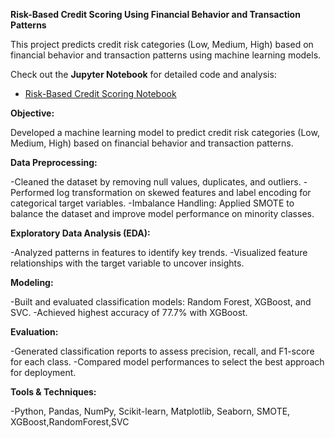 **Risk-Based Credit Scoring Using Financial Behavior and Transaction Patterns**

This project predicts credit risk categories (Low, Medium, High) based on financial behavior and transaction patterns using machine learning models. 
  
Check out the **Jupyter Notebook** for detailed code and analysis:
- [Risk-Based Credit Scoring Notebook](https://github.com/username/repo-name/blob/main/Risk-based%20Credit%20Scoring%20using%20Financial%20Behaviour%20and%20Transaction%20Patterns%20(1).ipynb)


**Objective:**

Developed a machine learning model to predict credit risk categories (Low, Medium, High) based on financial behavior and transaction patterns.


**Data Preprocessing:**

-Cleaned the dataset by removing null values, duplicates, and outliers.
-Performed log transformation on skewed features and label encoding for categorical target variables.
-Imbalance Handling: Applied SMOTE to balance the dataset and improve model performance on minority classes.


**Exploratory Data Analysis (EDA):**

-Analyzed patterns in features to identify key trends.
-Visualized feature relationships with the target variable to uncover insights.


**Modeling:**

-Built and evaluated classification models: Random Forest, XGBoost, and SVC.
-Achieved highest accuracy of 77.7% with XGBoost.


**Evaluation:**

-Generated classification reports to assess precision, recall, and F1-score for each class.
-Compared model performances to select the best approach for deployment.


**Tools & Techniques:**

-Python, Pandas, NumPy, Scikit-learn, Matplotlib, Seaborn, SMOTE, XGBoost,RandomForest,SVC
